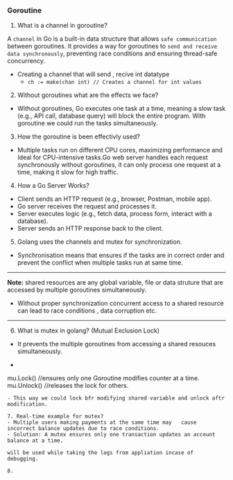 ### Goroutine

1. What is a channel in goroutine?

A `channel` in Go is a built-in data structure that allows `safe communication` between goroutines. It provides a way for goroutines to `send and receive data synchronously`, preventing race conditions and ensuring thread-safe concurrency.
 - Creating a channel that will send , recive int datatype
   - `ch := make(chan int) // Creates a channel for int values`

2. Without goroutines what are the effects we face?
  - Without goroutines, Go executes one task at a time, meaning a slow task (e.g., API call, database query) will block the entire program. With goroutine we could run the tasks simultaneously.

3. How the goroutine is been effectivly used?
  - Multiple tasks run on different CPU cores, maximizing performance and Ideal for CPU-intensive tasks.Go web server handles each request synchronously without goroutines, it can only process one request at a time, making it slow for high traffic.

4. How a Go Server Works?
- Client sends an HTTP request (e.g., browser, Postman, mobile app).
- Go server receives the request and processes it.
- Server executes logic (e.g., fetch data, process form, interact with a database).
- Server sends an HTTP response back to the client.

5. Golang uses the channels and mutex for synchronization.
 - Synchronisation means that ensures if the tasks are in correct order and prevent the conflict when multiple tasks run at same time.

---
**Note:** shared resources are any global variable, file or data struture that are accessed by multiple goroutines simultaneously. 
- Without proper synchronization concurrent access to a shared resource can lead to race conditions , data corruption etc.
--- 

6. What is mutex in golang? (Mutual Exclusion Lock)
 - It prevents the multiple goroutines from accessing a shared resouces simultaneously.
 - ```golang
  mu.Lock() //ensures only one Goroutine modifies counter at a time.
  mu.Unlock() //releases the lock for others.
  ```
 - This way we could lock bfr modifying shared variable and unlock aftr modification.

7. Real-time example for mutex?
  - Multiple users making payments at the same time may   cause incorrect balance updates due to race conditions.
  - Solution: A mutex ensures only one transaction updates an account balance at a time.

  will be used while taking the logs from appliation incase of debugging.

8. 